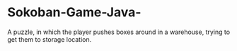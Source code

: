 # Sokoban-Game-Java-
A puzzle, in which the player pushes boxes around in a warehouse, trying to get them to storage location.
